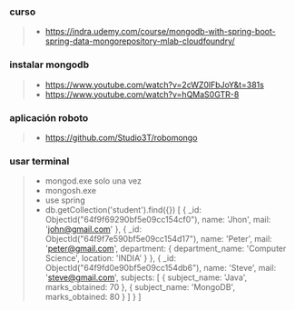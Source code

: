### curso
>- https://indra.udemy.com/course/mongodb-with-spring-boot-spring-data-mongorepository-mlab-cloudfoundry/

### instalar mongodb
>- https://www.youtube.com/watch?v=2cWZ0lFbJoY&t=381s
>- https://www.youtube.com/watch?v=hQMaS0GTR-8

### aplicación roboto
>- https://github.com/Studio3T/robomongo



### usar terminal
>- mongod.exe solo una vez
>- mongosh.exe
>- use spring
>- db.getCollection('student').find({})
[
  {
    _id: ObjectId("64f9f69290bf5e09cc154cf0"),
    name: 'Jhon',
    mail: 'john@gmail.com'
  },
  {
    _id: ObjectId("64f9f7e590bf5e09cc154d17"),
    name: 'Peter',
    mail: 'peter@gmail.com',
    department: { department_name: 'Computer Science', location: 'INDIA' }
  },
  {
    _id: ObjectId("64f9fd0e90bf5e09cc154db6"),
    name: 'Steve',
    mail: 'steve@gmail.com',
    subjects: [
      { subject_name: 'Java', marks_obtained: 70 },
      { subject_name: 'MongoDB', marks_obtained: 80 }
    ]
  }
]